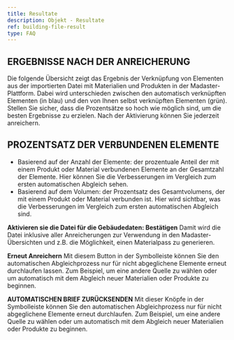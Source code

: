 ```yaml
---
title: Resultate
description: Objekt - Resultate
ref: building-file-result
type: FAQ
---
```


## ERGEBNISSE NACH DER ANREICHERUNG
Die folgende Übersicht zeigt das Ergebnis der Verknüpfung von Elementen aus der importierten Datei mit Materialien und Produkten in der Madaster-Plattform. Dabei wird unterschieden zwischen den automatisch verknüpften Elementen (in blau) und den von Ihnen selbst verknüpften Elementen (grün). Stellen Sie sicher, dass die Prozentsätze so hoch wie möglich sind, um die besten Ergebnisse zu erzielen. Nach der Aktivierung können Sie jederzeit anreichern.

## PROZENTSATZ DER VERBUNDENEN ELEMENTE
- Basierend auf der Anzahl der Elemente: der prozentuale Anteil der mit einem Produkt oder Material verbundenen Elemente an der Gesamtzahl der Elemente. Hier können Sie die Verbesserungen im Vergleich zum ersten automatischen Abgleich sehen.
- Basierend auf dem Volumen: der Prozentsatz des Gesamtvolumens, der mit einem Produkt oder Material verbunden ist. Hier wird sichtbar, was die Verbesserungen im Vergleich zum ersten automatischen Abgleich sind. 

**Aktivieren sie die Datei für die Gebäudedaten: Bestätigen** 
Damit wird die Datei inklusive aller Anreicherungen zur Verwendung in den Madaster-Übersichten und z.B. die Möglichkeit, einen Materialpass zu generieren.

**Erneut Anreichern** 
Mit diesem Button in der Symbolleiste können Sie den automatischen Abgleichprozess nur für nicht abgeglichene Elemente erneut durchlaufen lassen. Zum Beispiel, um eine andere Quelle zu wählen oder um automatisch mit dem Abgleich neuer Materialien oder Produkte zu beginnen.

**AUTOMATISCHEN BRIEF ZURÜCKSENDEN** Mit dieser Knöpfe in der Symbolleiste können Sie den automatischen Abgleichprozess nur für nicht abgeglichene Elemente erneut durchlaufen. Zum Beispiel, um eine andere Quelle zu wählen oder um automatisch mit dem Abgleich neuer Materialien oder Produkte zu beginnen.
